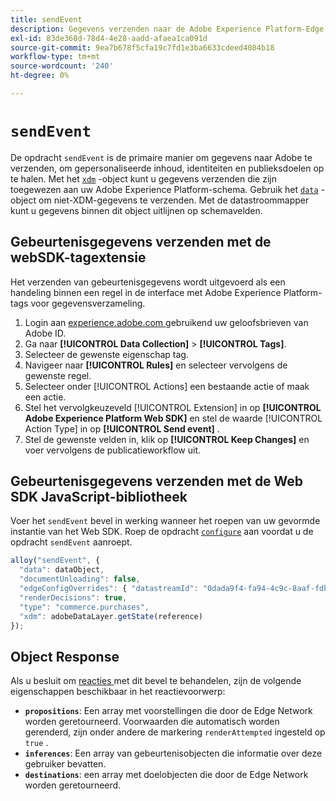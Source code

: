 ```yaml
---
title: sendEvent
description: Gegevens verzenden naar de Adobe Experience Platform-Edge Network.
exl-id: 83de368d-78d4-4e28-aadd-afaea1ca091d
source-git-commit: 9ea7b678f5cfa19c7fd1e3ba6633cdeed4084b18
workflow-type: tm+mt
source-wordcount: '240'
ht-degree: 0%

---
```


# `sendEvent`

De opdracht `sendEvent` is de primaire manier om gegevens naar Adobe te verzenden, om gepersonaliseerde inhoud, identiteiten en publieksdoelen op te halen. Met het [`xdm`](xdm.md) -object kunt u gegevens verzenden die zijn toegewezen aan uw Adobe Experience Platform-schema. Gebruik het [`data`](data.md) -object om niet-XDM-gegevens te verzenden. Met de datastroommapper kunt u gegevens binnen dit object uitlijnen op schemavelden.

## Gebeurtenisgegevens verzenden met de webSDK-tagextensie

Het verzenden van gebeurtenisgegevens wordt uitgevoerd als een handeling binnen een regel in de interface met Adobe Experience Platform-tags voor gegevensverzameling.

1. Login aan [ experience.adobe.com ](https://experience.adobe.com) gebruikend uw geloofsbrieven van Adobe ID.
1. Ga naar **[!UICONTROL Data Collection]** > **[!UICONTROL Tags]**.
1. Selecteer de gewenste eigenschap tag.
1. Navigeer naar **[!UICONTROL Rules]** en selecteer vervolgens de gewenste regel.
1. Selecteer onder [!UICONTROL Actions] een bestaande actie of maak een actie.
1. Stel het vervolgkeuzeveld [!UICONTROL Extension] in op **[!UICONTROL Adobe Experience Platform Web SDK]** en stel de waarde [!UICONTROL Action Type] in op **[!UICONTROL Send event]** .
1. Stel de gewenste velden in, klik op **[!UICONTROL Keep Changes]** en voer vervolgens de publicatieworkflow uit.

## Gebeurtenisgegevens verzenden met de Web SDK JavaScript-bibliotheek

Voer het `sendEvent` bevel in werking wanneer het roepen van uw gevormde instantie van het Web SDK. Roep de opdracht [`configure`](../configure/overview.md) aan voordat u de opdracht `sendEvent` aanroept.

```js
alloy("sendEvent", {
  "data": dataObject,
  "documentUnloading": false,
  "edgeConfigOverrides": { "datastreamId": "0dada9f4-fa94-4c9c-8aaf-fdbac6c56287" },
  "renderDecisions": true,
  "type": "commerce.purchases",
  "xdm": adobeDataLayer.getState(reference)
});
```

## Object Response

Als u besluit om [ reacties ](../command-responses.md) met dit bevel te behandelen, zijn de volgende eigenschappen beschikbaar in het reactievoorwerp:

* **`propositions`**: Een array met voorstellingen die door de Edge Network worden geretourneerd. Voorwaarden die automatisch worden gerenderd, zijn onder andere de markering `renderAttempted` ingesteld op `true` .
* **`inferences`**: Een array van gebeurtenisobjecten die informatie over deze gebruiker bevatten.
* **`destinations`**: een array met doelobjecten die door de Edge Network worden geretourneerd.

